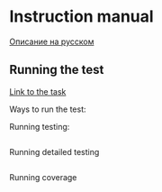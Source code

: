 # Instruction manual

[Описание на русском](https://github.com/Maks-T/NodeJS-4Q2021/blob/Ciphering-CLI-Tool/README_RU.md)

## Running the test

[Link to the task](https://github.com/rolling-scopes-school/basic-nodejs-course/blob/master/descriptions/testing.md)

Ways to run the test:

Running testing:

```npm test

```

Running detailed testing

```npm test -- --verbose

```

Running coverage

```npm run cover

```
